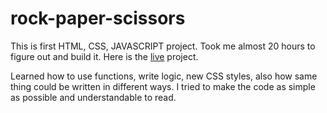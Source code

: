 # rock-paper-scissors

This is first HTML, CSS, JAVASCRIPT project. Took me almost 20 hours to figure out and build it.
Here is the [live](https://elwinjoshua.github.io/rock-paper-scissors/) project.

Learned how to use functions, write logic, new CSS styles, also how same thing could be written in different ways.
I tried to make the code as simple as possible and understandable to read.
